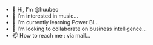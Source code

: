 - 👋 Hi, I’m @huubeo
- 👀 I’m interested in music...
- 🌱 I’m currently learning Power BI...
- 💞️ I’m looking to collaborate on business intelligence...
- 📫 How to reach me : via mail...

<!---
huubeo/huubeo is a ✨ special ✨ repository because its `README.md` (this file) appears on your GitHub profile.
You can click the Preview link to take a look at your changes.
--->
